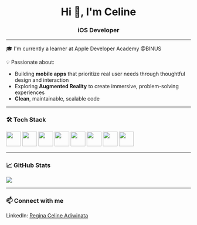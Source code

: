 <h1 align="center">Hi 👋, I'm Celine</h1>
<h3 align="center">iOS Developer</h3>

---

🎓 I'm currently a learner at Apple Developer Academy @BINUS

💡 Passionate about:
- Building **mobile apps** that prioritize real user needs through thoughtful design and interaction
- Exploring **Augmented Reality** to create immersive, problem-solving experiences
- **Clean**, maintainable, scalable code

---

### 🛠 Tech Stack

<p align="left">
  <img src="https://cdn.jsdelivr.net/gh/devicons/devicon/icons/swift/swift-original.svg" width="40" height="40"/>
  <img src="https://cdn.jsdelivr.net/gh/devicons/devicon/icons/kotlin/kotlin-original.svg" width="40" height="40"/>
    <img src="https://cdn.jsdelivr.net/gh/devicons/devicon/icons/firebase/firebase-plain.svg" width="40" height="40"/>
  <img src="https://cdn.jsdelivr.net/gh/devicons/devicon/icons/mysql/mysql-original.svg" width="40" height="40"/>
  <img src="https://cdn.jsdelivr.net/gh/devicons/devicon/icons/html5/html5-original.svg" width="40" height="40"/>
  <img src="https://cdn.jsdelivr.net/gh/devicons/devicon/icons/css3/css3-original.svg" width="40" height="40"/>
  <img src="https://cdn.jsdelivr.net/gh/devicons/devicon/icons/javascript/javascript-original.svg" width="40" height="40"/>
  <img src="https://cdn.jsdelivr.net/gh/devicons/devicon/icons/php/php-original.svg" width="40" height="40"/>
</p>

---

### 📈 GitHub Stats

<p align="left">
  <img src="https://github-readme-stats.vercel.app/api?username=celine1906&show_icons=true&layout=compact" />
</p>

---

### 📫 Connect with me
LinkedIn: [Regina Celine Adiwinata](https://www.linkedin.com/in/regina-celine-adiwinata-a93b561b6/)

